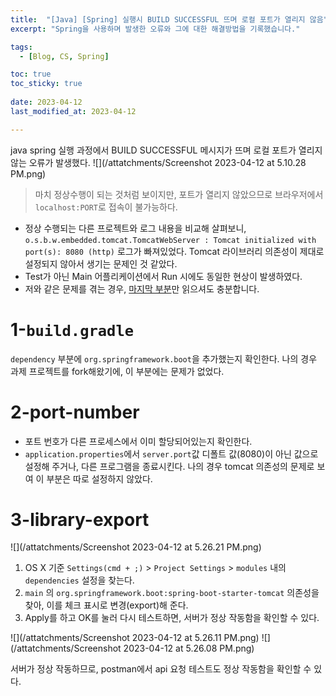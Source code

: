 ```yaml
---
title:  "[Java] [Spring] 실행시 BUILD SUCCESSFUL 뜨며 로컬 포트가 열리지 않음"
excerpt: "Spring을 사용하며 발생한 오류와 그에 대한 해결방법을 기록했습니다."

tags:
  - [Blog, CS, Spring]

toc: true
toc_sticky: true
 
date: 2023-04-12
last_modified_at: 2023-04-12

---
```


java spring 실행 과정에서 BUILD SUCCESSFUL 메시지가 뜨며 로컬 포트가 열리지 않는 오류가 발생했다.
![](/attatchments/Screenshot 2023-04-12 at 5.10.28 PM.png)

> 마치 정상수행이 되는 것처럼 보이지만, 포트가 열리지 않았으므로 브라우저에서 `localhost:PORT`로 접속이 불가능하다.

- 정상 수행되는 다른 프로젝트와 로그 내용을 비교해 살펴보니, `o.s.b.w.embedded.tomcat.TomcatWebServer : Tomcat initialized with port(s): 8080 (http)` 로그가 빠져있었다. Tomcat 라이브러리 의존성이 제대로 설정되지 않아서 생기는 문제인 것 같았다.
- Test가 아닌 Main 어플리케이션에서 Run 시에도 동일한 현상이 발생하였다.
- 저와 같은 문제를 겪는 경우, [마지막 부분](#3-library-export)만 읽으셔도 충분합니다.

# 1-`build.gradle`

`dependency` 부분에 `org.springframework.boot`을 추가했는지 확인한다. 나의 경우 과제 프로젝트를 fork해왔기에, 이 부분에는 문제가 없었다.

# 2-port-number

- 포트 번호가 다른 프로세스에서 이미 할당되어있는지 확인한다.
- `application.properties`에서 `server.port`값 디폴트 값(8080)이 아닌 값으로 설정해 주거나, 다른 프로그램을 종료시킨다. 나의 경우 tomcat 의존성의 문제로 보여 이 부분은 따로 설정하지 않았다.

# 3-library-export

![](/attatchments/Screenshot 2023-04-12 at 5.26.21 PM.png)
	
1. OS X 기준 `Settings(cmd + ;)` > `Project Settings` > `modules` 내의 `dependencies` 설정을 찾는다.
2. `main` 의 `org.springframework.boot:spring-boot-starter-tomcat` 의존성을 찾아, 이를 체크 표시로 변경(export)해 준다.
3. Apply를 하고 OK를 눌러 다시 테스트하면, 서버가 정상 작동함을 확인할 수 있다.

![](/attatchments/Screenshot 2023-04-12 at 5.26.11 PM.png)
![](/attatchments/Screenshot 2023-04-12 at 5.26.08 PM.png)

서버가 정상 작동하므로, postman에서 api 요청 테스트도 정상 작동함을 확인할 수 있다.